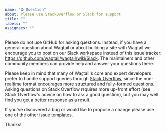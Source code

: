 ```yaml
---
name: "⛔ Question"
about: Please use StackOverflow or Slack for support
title: ""
labels: ""
assignees: ""
---
```


Please do not use GitHub for asking questions. Instead, if you have a general question about Wagtail or about building a site with Wagtail we encourage you to post on our Slack workspace instead of this issue tracker: https://github.com/wagtail/wagtail/wiki/Slack. The maintainers and other community members can provide help and answer your questions there.

Please keep in mind that many of Wagtail's core and expert developers prefer to handle support queries through [Stack Overflow](https://stackoverflow.com/questions/tagged/wagtail), since the non-realtime format encourages more structured and fully-formed questions. Asking questions on Stack Overflow requires more up-front effort (see Stack Overflow's advice on how to ask a good question), but you may well find you get a better response as a result.

If you've discovered a bug or would like to propose a change please use one of the other issue templates.

Thanks!
